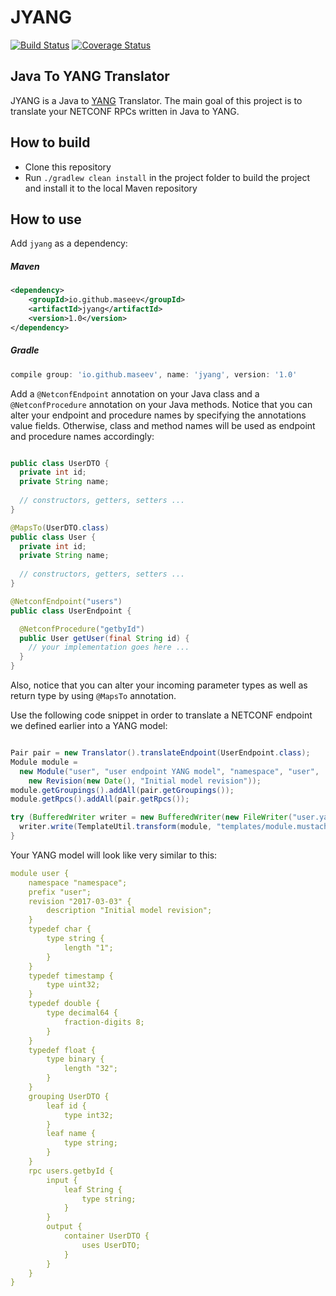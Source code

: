 JYANG
=====
[![Build Status](https://travis-ci.org/maseev/jyang.svg?branch=master)](https://travis-ci.org/maseev/jyang)
[![Coverage Status](https://coveralls.io/repos/github/maseev/jyang/badge.svg?branch=master)](https://coveralls.io/github/maseev/jyang?branch=master)

Java To YANG Translator
---------------------
JYANG is a Java to [YANG](https://tools.ietf.org/html/rfc6020) Translator. 
The main goal of this project is to translate your NETCONF RPCs written in Java to YANG.


How to build
-----------
* Clone this repository
* Run ``` ./gradlew clean install ``` in the project folder to build the project and install it to the local
Maven repository

How to use
---------

Add `jyang` as a dependency:

##### Maven
```xml
<dependency>
    <groupId>io.github.maseev</groupId>
    <artifactId>jyang</artifactId>
    <version>1.0</version>
</dependency>
```

##### Gradle
```groovy
compile group: 'io.github.maseev', name: 'jyang', version: '1.0'
```

Add a `@NetconfEndpoint` annotation on your Java class and a `@NetconfProcedure` annotation on 
your Java methods. Notice that you can alter your endpoint and procedure names by specifying the 
annotations value fields. Otherwise, class and method names will be used as endpoint and 
procedure names accordingly:

```java

public class UserDTO {
  private int id;
  private String name;
  
  // constructors, getters, setters ...
}

@MapsTo(UserDTO.class)
public class User {
  private int id;
  private String name;
  
  // constructors, getters, setters ...
}

@NetconfEndpoint("users")
public class UserEndpoint {

  @NetconfProcedure("getbyId")
  public User getUser(final String id) {
    // your implementation goes here ...
  }
}
```

Also, notice that you can alter your incoming parameter types as well as return type by using 
`@MapsTo` annotation.

Use the following code snippet in order to translate a NETCONF endpoint we defined earlier into 
a YANG model:

```java

Pair pair = new Translator().translateEndpoint(UserEndpoint.class);
Module module =
  new Module("user", "user endpoint YANG model", "namespace", "user",
    new Revision(new Date(), "Initial model revision"));
module.getGroupings().addAll(pair.getGroupings());
module.getRpcs().addAll(pair.getRpcs());

try (BufferedWriter writer = new BufferedWriter(new FileWriter("user.yang"))) {
  writer.write(TemplateUtil.transform(module, "templates/module.mustache"));
}

```

Your YANG model will look like very similar to this:

```yaml
module user {
    namespace "namespace";
    prefix "user";
    revision "2017-03-03" {
        description "Initial model revision";
    }
    typedef char {
        type string {
            length "1";
        }
    }
    typedef timestamp {
        type uint32;
    }
    typedef double {
        type decimal64 {
            fraction-digits 8;
        }
    }
    typedef float {
        type binary {
            length "32";
        }
    }
    grouping UserDTO {
        leaf id {
            type int32;
        }
        leaf name {
            type string;
        }
    }
    rpc users.getbyId {
        input {
            leaf String {
                type string;
            }
        }
        output {
            container UserDTO {
                uses UserDTO;
            }
        }
    }
}
```
